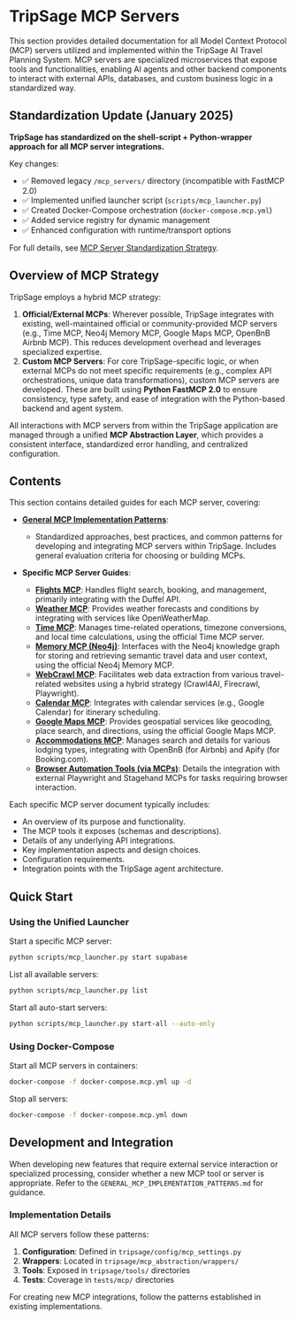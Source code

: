 # TripSage MCP Servers

This section provides detailed documentation for all Model Context Protocol (MCP) servers utilized and implemented within the TripSage AI Travel Planning System. MCP servers are specialized microservices that expose tools and functionalities, enabling AI agents and other backend components to interact with external APIs, databases, and custom business logic in a standardized way.

## Standardization Update (January 2025)

**TripSage has standardized on the shell-script + Python-wrapper approach for all MCP server integrations.**

Key changes:
- ✅ Removed legacy `/mcp_servers/` directory (incompatible with FastMCP 2.0)
- ✅ Implemented unified launcher script (`scripts/mcp_launcher.py`)
- ✅ Created Docker-Compose orchestration (`docker-compose.mcp.yml`)
- ✅ Added service registry for dynamic management
- ✅ Enhanced configuration with runtime/transport options

For full details, see [MCP Server Standardization Strategy](../implementation/mcp_server_standardization.md).

## Overview of MCP Strategy

TripSage employs a hybrid MCP strategy:

1.  **Official/External MCPs**: Wherever possible, TripSage integrates with existing, well-maintained official or community-provided MCP servers (e.g., Time MCP, Neo4j Memory MCP, Google Maps MCP, OpenBnB Airbnb MCP). This reduces development overhead and leverages specialized expertise.
2.  **Custom MCP Servers**: For core TripSage-specific logic, or when external MCPs do not meet specific requirements (e.g., complex API orchestrations, unique data transformations), custom MCP servers are developed. These are built using **Python FastMCP 2.0** to ensure consistency, type safety, and ease of integration with the Python-based backend and agent system.

All interactions with MCP servers from within the TripSage application are managed through a unified **MCP Abstraction Layer**, which provides a consistent interface, standardized error handling, and centralized configuration.

## Contents

This section contains detailed guides for each MCP server, covering:

*   **[General MCP Implementation Patterns](./GENERAL_MCP_IMPLEMENTATION_PATTERNS.md)**:
    *   Standardized approaches, best practices, and common patterns for developing and integrating MCP servers within TripSage. Includes general evaluation criteria for choosing or building MCPs.

*   **Specific MCP Server Guides**:
    *   **[Flights MCP](./Flights_MCP.md)**: Handles flight search, booking, and management, primarily integrating with the Duffel API.
    *   **[Weather MCP](./Weather_MCP.md)**: Provides weather forecasts and conditions by integrating with services like OpenWeatherMap.
    *   **[Time MCP](./Time_MCP.md)**: Manages time-related operations, timezone conversions, and local time calculations, using the official Time MCP server.
    *   **[Memory MCP (Neo4j)](./Memory_MCP.md)**: Interfaces with the Neo4j knowledge graph for storing and retrieving semantic travel data and user context, using the official Neo4j Memory MCP.
    *   **[WebCrawl MCP](./WebCrawl_MCP.md)**: Facilitates web data extraction from various travel-related websites using a hybrid strategy (Crawl4AI, Firecrawl, Playwright).
    *   **[Calendar MCP](./Calendar_MCP.md)**: Integrates with calendar services (e.g., Google Calendar) for itinerary scheduling.
    *   **[Google Maps MCP](./GoogleMaps_MCP.md)**: Provides geospatial services like geocoding, place search, and directions, using the official Google Maps MCP.
    *   **[Accommodations MCP](./Accommodations_MCP.md)**: Manages search and details for various lodging types, integrating with OpenBnB (for Airbnb) and Apify (for Booking.com).
    *   **[Browser Automation Tools (via MCPs)](./BrowserAutomation_MCP.md)**: Details the integration with external Playwright and Stagehand MCPs for tasks requiring browser interaction.

Each specific MCP server document typically includes:
*   An overview of its purpose and functionality.
*   The MCP tools it exposes (schemas and descriptions).
*   Details of any underlying API integrations.
*   Key implementation aspects and design choices.
*   Configuration requirements.
*   Integration points with the TripSage agent architecture.

## Quick Start

### Using the Unified Launcher

Start a specific MCP server:
```bash
python scripts/mcp_launcher.py start supabase
```

List all available servers:
```bash
python scripts/mcp_launcher.py list
```

Start all auto-start servers:
```bash
python scripts/mcp_launcher.py start-all --auto-only
```

### Using Docker-Compose

Start all MCP servers in containers:
```bash
docker-compose -f docker-compose.mcp.yml up -d
```

Stop all servers:
```bash
docker-compose -f docker-compose.mcp.yml down
```

## Development and Integration

When developing new features that require external service interaction or specialized processing, consider whether a new MCP tool or server is appropriate. Refer to the `GENERAL_MCP_IMPLEMENTATION_PATTERNS.md` for guidance.

### Implementation Details

All MCP servers follow these patterns:

1. **Configuration**: Defined in `tripsage/config/mcp_settings.py`
2. **Wrappers**: Located in `tripsage/mcp_abstraction/wrappers/`
3. **Tools**: Exposed in `tripsage/tools/` directories
4. **Tests**: Coverage in `tests/mcp/` directories

For creating new MCP integrations, follow the patterns established in existing implementations.